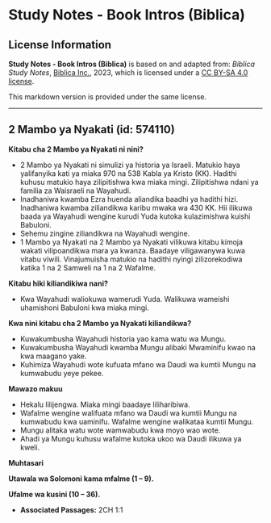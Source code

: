 # Study Notes - Book Intros (Biblica)

## License Information

**Study Notes - Book Intros (Biblica)** is based on and adapted from: _Biblica Study Notes_, [Biblica Inc.](https://www.biblica.com/), 2023, which is licensed under a [CC BY-SA 4.0 license](https://creativecommons.org/licenses/by-sa/4.0/legalcode.en).

This markdown version is provided under the same license.



--------------------------------

## 2 Mambo ya Nyakati (id: 574110)

**Kitabu cha 2 Mambo ya Nyakati ni nini?**

* 2 Mambo ya Nyakati ni simulizi ya historia ya Israeli. Matukio haya yalifanyika kati ya miaka 970 na 538 Kabla ya Kristo (KK). Hadithi kuhusu matukio haya zilipitishwa kwa miaka mingi. Zilipitishwa ndani ya familia za Waisraeli na Wayahudi.
* Inadhaniwa kwamba Ezra huenda aliandika baadhi ya hadithi hizi. Inadhaniwa kwamba ziliandikwa karibu mwaka wa 430 KK. Hii ilikuwa baada ya Wayahudi wengine kurudi Yuda kutoka kulazimishwa kuishi Babuloni.
* Sehemu zingine ziliandikwa na Wayahudi wengine.
* 1 Mambo ya Nyakati na 2 Mambo ya Nyakati vilikuwa kitabu kimoja wakati vilipoandikwa mara ya kwanza. Baadaye viligawanywa kuwa vitabu viwili. Vinajumuisha matukio na hadithi nyingi zilizorekodiwa katika 1 na 2 Samweli na 1 na 2 Wafalme.

**Kitabu hiki kiliandikiwa nani?**

* Kwa Wayahudi waliokuwa wamerudi Yuda. Walikuwa wameishi uhamishoni Babuloni kwa miaka mingi.

**Kwa nini kitabu cha 2 Mambo ya Nyakati kiliandikwa?**

* Kuwakumbusha Wayahudi historia yao kama watu wa Mungu.
* Kuwakumbusha Wayahudi kwamba Mungu alibaki Mwaminifu kwao na kwa maagano yake.
* Kuhimiza Wayahudi wote kufuata mfano wa Daudi wa kumtii Mungu na kumwabudu yeye pekee.

**Mawazo makuu**

* Hekalu lilijengwa. Miaka mingi baadaye liliharibiwa.
* Wafalme wengine walifuata mfano wa Daudi wa kumtii Mungu na kumwabudu kwa uaminifu. Wafalme wengine walikataa kumtii Mungu.
* Mungu alitaka watu wote wamwabudu kwa moyo wao wote.
* Ahadi ya Mungu kuhusu wafalme kutoka ukoo wa Daudi ilikuwa ya kweli.

**Muhtasari**

**Utawala wa Solomoni kama mfalme (1 – 9\).**

**Ufalme wa kusini (10 – 36\).**

* **Associated Passages:** 2CH 1:1

